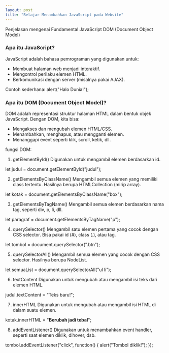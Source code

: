 ```yaml
---
layout: post
title: "Belajar Menambahkan JavaScript pada Website"
---
```


Penjelasan mengenai Fundamental JavaScript DOM (Document Object Model)

### Apa itu JavaScript?
JavaScript adalah bahasa pemrograman yang digunakan untuk:
- Membuat halaman web menjadi interaktif.
- Mengontrol perilaku elemen HTML.
- Berkomunikasi dengan server (misalnya pakai AJAX).

Contoh sederhana:
alert("Halo Dunia!");

### Apa itu DOM (Document Object Model)?
DOM adalah representasi struktur halaman HTML dalam bentuk objek JavaScript.
Dengan DOM, kita bisa:
- Mengakses dan mengubah elemen HTML/CSS.
- Menambahkan, menghapus, atau mengganti elemen.
- Menanggapi event seperti klik, scroll, ketik, dll.

fungsi DOM:
1. getElementById()
Digunakan untuk mengambil elemen berdasarkan id.

let judul = document.getElementById("judul");

2. getElementsByClassName()
Mengambil semua elemen yang memiliki class tertentu. Hasilnya berupa HTMLCollection (mirip array).

let kotak = document.getElementsByClassName("box");

3. getElementsByTagName()
Mengambil semua elemen berdasarkan nama tag, seperti div, p, li, dll.

let paragraf = document.getElementsByTagName("p");

4. querySelector()
Mengambil satu elemen pertama yang cocok dengan CSS selector. Bisa pakai id (#), class (.), atau tag.

let tombol = document.querySelector(".btn");

5. querySelectorAll()
Mengambil semua elemen yang cocok dengan CSS selector. Hasilnya berupa NodeList.

let semuaList = document.querySelectorAll("ul li");

6. textContent
Digunakan untuk mengubah atau mengambil isi teks dari elemen HTML.

judul.textContent = "Teks baru!";

7. innerHTML
Digunakan untuk mengubah atau mengambil isi HTML di dalam suatu elemen.

kotak.innerHTML = "<strong>Berubah jadi tebal</strong>";

8. addEventListener()
Digunakan untuk menambahkan event handler, seperti saat elemen diklik, dihover, dsb.

tombol.addEventListener("click", function() {
  alert("Tombol diklik!");
});